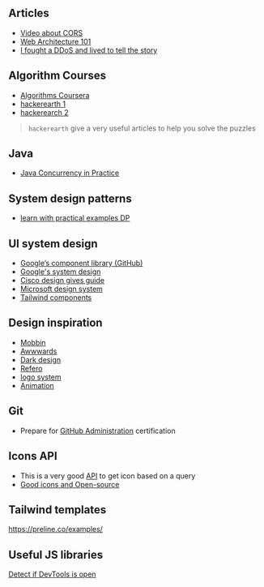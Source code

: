 
## Articles

- [Video about CORS](https://www.youtube.com/watch?v=Ka8vG5miErk)
- [Web Architecture 101](https://medium.com/storyblocks-engineering/web-architecture-101-a3224e126947)
- [I fought a DDoS and lived to tell the story](https://funkbytetech.substack.com/p/i-fought-a-ddos-and-lived-to-tell)

## Algorithm Courses

- [Algorithms Coursera](https://www.coursera.org/learn/algorithms-part1?aid=true)
- [hackerearth 1](https://www.hackerearth.com/practice/data-structures/arrays/1-d/practice-problems/)
- [hackerearch 2](https://www.hackerearth.com/practice/basic-programming/input-output/basics-of-input-output/practice-problems/)

> `hackerearth` give a very useful articles to help you solve the puzzles


## Java
- [Java Concurrency in Practice](https://www.amazon.com/Java-Concurrency-Practice-Brian-Goetz/dp/0321349601)

## System design patterns

- [learn with practical examples DP](https://refactoring.guru/design-patterns)

## UI system design

- [Google’s component library (GitHub)](https://github.com/material-components/material-web/blob/main/docs/intro.md)
- [Google's system design](https://m3.material.io/get-started)
- [Cisco design gives guide](https://momentum.design/)
- [Microsoft design system](https://fluent2.microsoft.design/)
- [Tailwind components](https://catalyst-demo.tailwindui.com/events)
## Design inspiration

- [Mobbin](https://mobbin.com/)
- [Awwwards](https://www.awwwards.com/)
- [Dark design](https://dark.design/)
- [Refero](https://refero.design/)
- [logo system](https://logosystem.co/logo)
- [Animation](https://tympanus.net/codrops/demos/page/2/)

## Git

- Prepare for [GitHub Administration](https://github.com/LadyKerr/github-certification-guide?tab=readme-ov-file) certification

## Icons API

- This is a very good [API](https://api.thenounproject.com/documentation.html) to get icon based on a query
- [Good icons and Open-source](https://iconify.design/getting-started/)

## Tailwind templates

https://preline.co/examples/

## Useful JS libraries

[Detect if DevTools is open ](https://github.com/sindresorhus/devtools-detect)